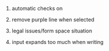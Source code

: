 1. automatic checks on 


5. remove purple line when selected
6. legal issues/form space situation

8. input expands too much when writing